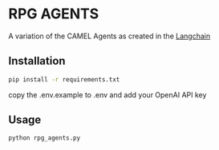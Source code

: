 # RPG AGENTS

A variation of the CAMEL Agents as created in the [Langchain](https://python.langchain.com/en/latest/use_cases/agent_simulations/camel_role_playing.html)

## Installation

```bash
pip install -r requirements.txt
```

copy the .env.example to .env and add your OpenAI API key

## Usage

```bash
python rpg_agents.py
```
